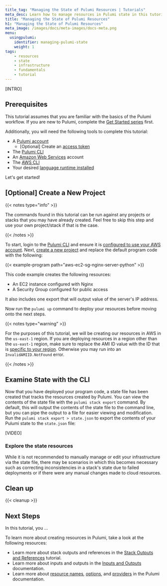 ```yaml
---
title_tag: "Managing the State of Pulumi Resources | Tutorials"
meta_desc: Learn how to manage resources in Pulumi state in this tutorial.
title: "Managing the State of Pulumi Resources"
h1: "Managing the State of Pulumi Resources"
meta_image: /images/docs/meta-images/docs-meta.png
menu:
  usingpulumi:
    identifier: managing-pulumi-state
    weight: 1
tags:
    - resources
    - state
    - infrastructure
    - fundamentals
    - tutorial
---
```


[INTRO]

## Prerequisites

This tutorial assumes that you are familiar with the basics of the Pulumi workflow. If you are new to Pulumi, complete the [Get Started series](/docs/get-started/) first.

Additionally, you will need the following tools to complete this tutorial:

- A [Pulumi account](https://app.pulumi.com)
  - [Optional] Create an [access token](/docs/pulumi-cloud/access-management/access-tokens/)
- The [Pulumi CLI](https://www.pulumi.com/docs/install/)
- An [Amazon Web Services](https://aws.amazon.com/) account
- The [AWS CLI](https://aws.amazon.com/cli/)
- Your desired [language runtime installed](/docs/clouds/aws/get-started/begin/#install-language-runtime)

Let's get started!

## [Optional] Create a New Project

{{< notes type="info" >}}

The commands found in this tutorial can be run against any projects or stacks that you may have already created. Feel free to skip this step and use your own project/stack if that is the case.

{{< /notes >}}

To start, login to the [Pulumi CLI](/docs/cli/commands/pulumi_login/) and ensure it is [configured to use your AWS account](/docs/clouds/aws/get-started/begin/#configure-pulumi-to-access-your-aws-account). Next, [create a new project](/docs/clouds/aws/get-started/create-project/) and replace the default program code with the following:

{{< example-program path="aws-ec2-sg-nginx-server-python" >}}

This code example creates the following resources:

- An EC2 instance configured with Nginx
- A Security Group configured for public access

It also includes one export that will output value of the server's IP address.

Now run the `pulumi up` command to deploy your resources before moving onto the next steps.

{{< notes type="warning" >}}

For the purposes of this tutorial, we will be creating our resources in AWS in the `us-east-1` region. If you are deploying resources in a region other than the `us-east-1` region, make sure to replace the AMI ID value with the ID that is [specific to your region](https://docs.aws.amazon.com/AWSEC2/latest/UserGuide/finding-an-ami.html). Otherwise you may run into an `InvalidAMIID.NotFound` error.

{{< /notes >}}

## Examine State with the CLI

Now that you have deployed your program code, a state file has been created that tracks the resources created by Pulumi. You can view the contents of the state file with the `pulumi stack export` command. By default, this will output the contents of the state file to the command line, but you can pipe the output to a file for easier viewing and modification. Run the `pulumi stack export > state.json` to export the contents of your Pulumi state to the `state.json` file:

[VIDEO]

### Explore the state resources

While it is not recommended to manually manage or edit your infrastructure via the state file, there may be scenarios in which this becomes necessary such as correcting inconsistencies in a stack's state due to failed deployments or if there were any manual changes made to cloud resources.

## Clean up

{{< cleanup >}}

## Next Steps

In this tutorial, you ...

To learn more about creating resources in Pulumi, take a look at the following resources:

- Learn more about stack outputs and references in the [Stack Outputs and References](/docs/using-pulumi/stack-outputs-and-references/) tutorial.
- Learn more about inputs and outputs in the [Inputs and Outputs](/docs/concepts/inputs-outputs/) documentation.
- Learn more about [resource names](/docs/concepts/resources/names/), [options](/docs/concepts/options/), and [providers](/docs/concepts/resources/providers/) in the Pulumi documentation.
